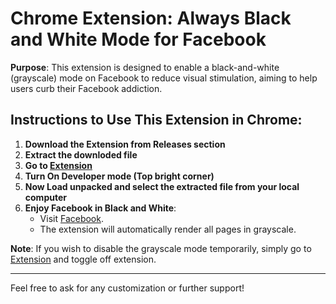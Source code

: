 # Chrome Extension: Always Black and White Mode for Facebook

**Purpose**: This extension is designed to enable a black-and-white (grayscale) mode on Facebook to reduce visual stimulation, aiming to help users curb their Facebook addiction.

## Instructions to Use This Extension in Chrome:

1. **Download the Extension from Releases section**
2. **Extract the downloded file**
3. **Go to [Extension](chrome:extensions)**
4. **Turn On Developer mode (Top bright corner)**
5. **Now Load unpacked and select the extracted file from your local computer**
6. **Enjoy Facebook in Black and White**:
   - Visit [Facebook](https://www.facebook.com/).
   - The extension will automatically render all pages in grayscale.

**Note**: If you wish to disable the grayscale mode temporarily, simply go to [Extension](chrome:extensions) and toggle off extension.

---

Feel free to ask for any customization or further support!
